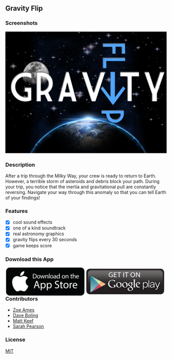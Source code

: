 ## Gravity Flip

### Screenshots
![Image1](https://raw.githubusercontent.com/zoeames/falldown/master/docs/screenshots/gravityflip.png)

### Description
After a trip through the Milky Way, your crew is ready to return to Earth. However, a terrible storm of asteroids and debris block your path. During your trip, you notice that the inertia and gravitational pull are constantly reversing. Navigate your way through this anomaly so that you can tell Earth of your findings!

### Features
- [x] cool sound effects
- [x] one of a kind soundtrack
- [x] real astronomy graphics
- [x] gravity flips every 30 seconds
- [x] game keeps score

### Download this App
<a href="https://itunes.apple.com/TR/app/id932888940"><img src="docs/icons/itunes-app-store-logo.png" align="left" height="87px" width="250px" ></a>
<a href="https://play.google.com/store/apps/details?id=daveboling.gravity.flip"><img src="docs/icons/google-play-logo.png" align="left" height="87px" width="250px" ></a>

### Contributors
- [Zoe Ames](https://github.com/zoeames)
- [Dave Boling](https://github.com/kadowki)
- [Matt Keef](https://github.com/mkeef1)
- [Sarah Pearson](https://github.com/sarahMPearson)

### License
[MIT](LICENSE)

